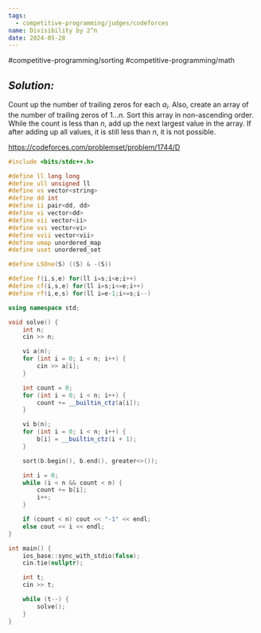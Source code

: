 ```yaml
---
tags:
  - competitive-programming/judges/codeforces
name: Divisibility by 2^n
date: 2024-05-28
---
```

#competitive-programming/sorting #competitive-programming/math 
## _Solution:_
Count up the number of trailing zeros for each $a_i$. Also, create an array of the number of trailing zeros of $1\dots n$. Sort this array in non-ascending order. While the count is less than $n$, add up the next largest value in the array. If after adding up all values, it is still less than $n$, it is not possible.

https://codeforces.com/problemset/problem/1744/D
```cpp
#include <bits/stdc++.h>

#define ll long long
#define ull unsigned ll
#define vs vector<string>
#define dd int
#define ii pair<dd, dd>
#define vi vector<dd>
#define vii vector<ii>
#define vvi vector<vi>
#define vvii vector<vii>
#define umap unordered_map
#define uset unordered_set

#define LSOne(S) ((S) & -(S))

#define f(i,s,e) for(ll i=s;i<e;i++)
#define cf(i,s,e) for(ll i=s;i<=e;i++)
#define rf(i,e,s) for(ll i=e-1;i>=s;i--)

using namespace std;

void solve() {
    int n;
    cin >> n;

    vi a(n);
    for (int i = 0; i < n; i++) {
        cin >> a[i];
    }

    int count = 0;
    for (int i = 0; i < n; i++) {
        count += __builtin_ctz(a[i]);
    }

    vi b(n);
    for (int i = 0; i < n; i++) {
        b[i] = __builtin_ctz(i + 1);
    }

    sort(b.begin(), b.end(), greater<>());

    int i = 0;
    while (i < n && count < n) {
        count += b[i];
        i++;
    }

    if (count < n) cout << "-1" << endl;
    else cout << i << endl;
}

int main() {
    ios_base::sync_with_stdio(false);
    cin.tie(nullptr);

    int t;
    cin >> t;

    while (t--) {
        solve();
    }
}
```